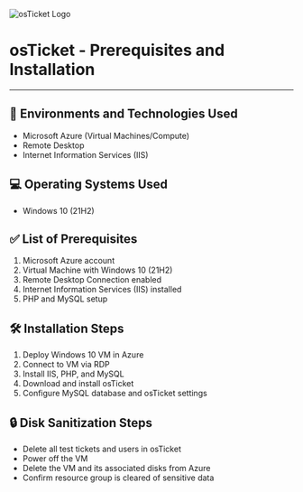 ![osTicket Logo](https://upload.wikimedia.org/wikipedia/commons/thumb/7/70/OsTicket_Logo.svg/512px-OsTicket_Logo.svg.png)

# osTicket - Prerequisites and Installation

---

## 🧰 Environments and Technologies Used
- Microsoft Azure (Virtual Machines/Compute)
- Remote Desktop
- Internet Information Services (IIS)

## 💻 Operating Systems Used
- Windows 10 (21H2)

## ✅ List of Prerequisites
1. Microsoft Azure account
2. Virtual Machine with Windows 10 (21H2)
3. Remote Desktop Connection enabled
4. Internet Information Services (IIS) installed
5. PHP and MySQL setup

## 🛠 Installation Steps
1. Deploy Windows 10 VM in Azure
2. Connect to VM via RDP
3. Install IIS, PHP, and MySQL
4. Download and install osTicket
5. Configure MySQL database and osTicket settings

## 🔒 Disk Sanitization Steps
- Delete all test tickets and users in osTicket
- Power off the VM
- Delete the VM and its associated disks from Azure
- Confirm resource group is cleared of sensitive data
